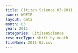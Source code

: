 ```yaml
---
title: Citizen Science 03-2011
owner: WOEIP
layout: data
month: 03
year: 2011
categories: CitizenScience
resourceType: shift_by_month
fileName: 2011-03.csv
---
```

